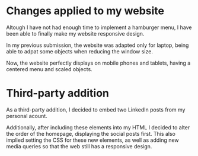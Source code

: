 
# Changes applied to my website

Altough I have not had enough time to implement a hamburger menu, I have been able to finally make my website responsive design.

In my previous submission, the website was adapted only for laptop, being able to adpat some objects when reducing the window size.

Now, the website perfectly displays on mobile phones and tablets, having a centered menu and scaled objects.


# Third-party addition

As a third-party addition, I decided to embed two LinkedIn posts from my personal acount.

Additionally, after including these elements into my HTML I decided to alter the order of the homepage, displaying the social posts first. This also
implied setting the CSS for these new elements, as well as adding new media queries so that the web still has a responsive design.
